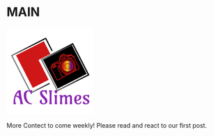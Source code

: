 # MAIN 
![alt test](/1747e88b-d457-4d77-9c31-a91b391e0e84_200x200.png)

More Contect to come weekly! Please read and react to our first post.
